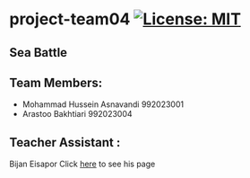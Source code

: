 # project-team04 [![License: MIT](https://img.shields.io/badge/License-MIT-yellow.svg)](https://opensource.org/licenses/MIT)
## Sea Battle
## Team Members:
+ Mohammad Hussein Asnavandi 992023001
+ Arastoo Bakhtiari 992023004
## Teacher Assistant :
Bijan Eisapor
Click [here](https://github.com/BijanKHU) to see his page
